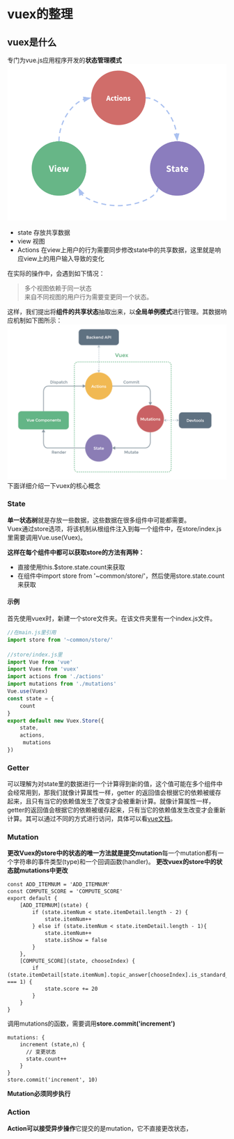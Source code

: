# vuex的整理
## vuex是什么
专门为vue.js应用程序开发的**状态管理模式**
![](imgs/02.png)

- state 存放共享数据
- view 视图
- Actions 在view上用户的行为需要同步修改state中的共享数据，这里就是响应view上的用户输入导致的变化

在实际的操作中，会遇到如下情况：
> 多个视图依赖于同一状态  
> 来自不同视图的用户行为需要变更同一个状态。

这样，我们提出将**组件的共享状态**抽取出来，以**全局单例模式**进行管理。其数据响应机制如下图所示：
![](imgs/03.png)
下面详细介绍一下vuex的核心概念
### State
**单一状态树**就是存放一些数据，这些数据在很多组件中可能都需要。  
Vuex通过store选项，将该机制从根组件注入到每一个组件中，在store/index.js里需要调用Vue.use(Vuex)。  

**这样在每个组件中都可以获取store的方法有两种：**
  
- 直接使用this.$store.state.count来获取
- 在组件中import store from '~common/store/'，然后使用store.state.count来获取

#### 示例
首先使用vuex时，新建一个store文件夹。在该文件夹里有一个index.js文件。   

```js
//在main.js里引用
import store from '~common/store/'

//store/index.js里
import Vue from 'vue'
import Vuex from 'vuex'
import actions from './actions'
import mutations from './mutations'
Vue.use(Vuex)
const state = {
	count
}
export default new Vuex.Store({
    state,
    actions,
	 mutations
})
```
### Getter
可以理解为对state里的数据进行一个计算得到新的值，这个值可能在多个组件中会经常用到，那我们就像计算属性一样，getter 的返回值会根据它的依赖被缓存起来，且只有当它的依赖值发生了改变才会被重新计算。就像计算属性一样，getter的返回值会根据它的依赖被缓存起来，只有当它的依赖值发生改变才会重新计算。其可以通过不同的方式进行访问，具体可以看[vue文档](https://vuex.vuejs.org/zh/guide/getters.html)。
### Mutation
**更改Vuex的store中的状态的唯一方法就是提交mutation**每一个mutation都有一个字符串的事件类型(type)和一个回调函数(handler)。
**更改vuex的store中的状态就mutations中更改**
```
const ADD_ITEMNUM = 'ADD_ITEMNUM'
const COMPUTE_SCORE = 'COMPUTE_SCORE'
export default {
    [ADD_ITEMNUM](state) {
        if (state.itemNum < state.itemDetail.length - 2) {
            state.itemNum++
        } else if (state.itemNum < state.itemDetail.length - 1){
            state.itemNum++
            state.isShow = false
        }
    },
    [COMPUTE_SCORE](state, chooseIndex) {
        if (state.itemDetail[state.itemNum].topic_answer[chooseIndex].is_standard_answer === 1) {
            state.score += 20 
        }
    }
}
```
调用mutations的函数，需要调用**store.commit('increment')**
```
mutations: {
	increment (state,n) {
	  // 变更状态
	  state.count++
	}
}
store.commit('increment', 10)
```
**Mutation必须同步执行**
### Action
**Action可以接受异步操作**它提交的是mutation，它不直接更改状态，





